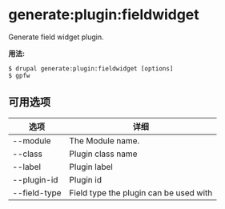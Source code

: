 # generate:plugin:fieldwidget
Generate field widget plugin.

**用法:**
```
$ drupal generate:plugin:fieldwidget [options]
$ gpfw  
```

## 可用选项
选项 | 详细
-------|-------------
--module | The Module name.
--class | Plugin class name
--label | Plugin label
--plugin-id | Plugin id
--field-type | Field type the plugin can be used with
